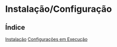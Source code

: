 # Instalação/Configuração

## Índice

[Instalação](https://www.php.net/manual/pt_BR/pdo.installation.php)
[Configurações em Execução](https://www.php.net/manual/pt_BR/pdo.configuration.php)
